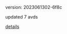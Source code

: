 version: 2023061302-6f8c

updated 7 avds

[details](https://github.com/0x74f917491bfa7ebfa379/ali_avd_db/blob/master/change_log/2023/06/13/02/6f8c.txt)